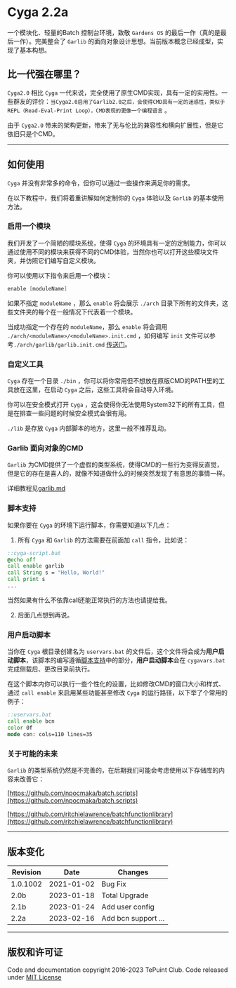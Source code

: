 # Cyga 2.2a

一个模块化、轻量的Batch 控制台环境，致敬 `Gardens OS` 的最后一作（真的是最后一作）。完美整合了 `Garlib` 的面向对象设计思想。当前版本概念已经成型，实现了基本构想。

## 比一代强在哪里？

`Cyga2.0` 相比 `Cyga` 一代来说，完全使用了原生CMD实现，具有一定的实用性。一些群友的评价：`当Cyga2.0启用了Garlib2.0之后，会使得CMD具有一定的迷惑性，类似于REPL（Read-Eval-Print Loop），CMD表现的更像一个编程语言` 。

由于 `Cyga2.0` 带来的架构更新，带来了无与伦比的兼容性和横向扩展性，但是它依旧只是个CMD。

-----

## 如何使用

`Cyga` 并没有非常多的命令，但你可以通过一些操作来满足你的需求。

在以下教程中，我们将着重讲解如何定制你的 `Cyga` 体验以及 `Garlib` 的基本使用方法。

### 启用一个模块

我们开发了一个简陋的模块系统，使得 `Cyga` 的环境具有一定的定制能力，你可以通过使用不同的模块来获得不同的CMD体验，当然你也可以打开这些模块文件夹，并仿照它们编写自定义模块。

你可以使用以下指令来启用一个模块：

```s
enable [moduleName]
```

如果不指定 `moduleName` ，那么 `enable` 将会展示 `./arch` 目录下所有的文件夹，这些文件夹的每个在一般情况下代表着一个模块。

当成功指定一个存在的 `moduleName`，那么 `enable` 将会调用 `./arch/<moduleName>/<moduleName>.init.cmd` ，如何编写 `init` 文件可以参考`./arch/garlib/garlib.init.cmd` [传送门](https://github.com/AyalaKaguya/Cyga/blob/main/arch/garlib/garlib.init.cmd)。

### 自定义工具

`Cyga` 存在一个目录 `./bin` ，你可以将你常用但不想放在原版CMD的PATH里的工具放在这里，在启动 `Cyga` 之后，这些工具将会自动导入环境。

你可以在安全模式打开 `Cyga` ，这会使得你无法使用System32下的所有工具，但是在排查一些问题的时候安全模式会很有用。

`./lib` 是存放 `Cyga` 内部脚本的地方，这里一般不推荐乱动。

### Garlib 面向对象的CMD

`Garlib` 为CMD提供了一个虚假的类型系统，使得CMD的一些行为变得反直觉，但是它的存在是喜人的，就像不知道做什么的时候突然发现了有意思的事情一样。

详细教程见[garlib.md](garlib.md)

### 脚本支持

如果你要在 `Cyga` 的环境下运行脚本，你需要知道以下几点：

1. 所有 `Cyga` 和 `Garlib` 的方法需要在前面加 `call` 指令，比如说：

```bat
::cyga-script.bat
@echo off
call enable garlib
call String s = "Hello, World!"
call print s
...
```

当然如果有什么不依靠call还能正常执行的方法也请提给我。

2. 后面几点想到再说。

### 用户启动脚本

当你在 `Cyga` 根目录创建名为 `uservars.bat` 的文件后，这个文件将会成为**用户启动脚本**，该脚本的编写遵循[脚本支持](#脚本支持)中的部分，**用户启动脚本**会在 `cygavars.bat` 完成侧载后、更改目录前执行。

在这个脚本内你可以执行一些个性化的设置，比如修改CMD的窗口大小和样式、通过 `call enable` 来启用某些功能甚至修改 `Cyga` 的运行路径，以下举了个常用的例子：

```bat
::uservars.bat
call enable bcn
color 0f
mode con: cols=110 lines=35
```

### 关于可能的未来

`Garlib` 的类型系统仍然是不完善的，在后期我们可能会考虑使用以下存储库的内容来改善它：

[https://github.com/npocmaka/batch.scripts](https://github.com/npocmaka/batch.scripts)

[https://github.com/ritchielawrence/batchfunctionlibrary](https://github.com/ritchielawrence/batchfunctionlibrary)

-----

## 版本变化

Revision | Date | Changes
---|---|---
1.0.1002 | 2021-01-02 | Bug Fix
2.0b | 2023-01-18 | Total Upgrade
2.1b | 2023-01-24 | Add user config
2.2a | 2023-02-16 | Add bcn support ...

-----

## 版权和许可证

Code and documentation copyright 2016-2023 TePuint Club. Code released under [MIT License](https://github.com/AyalaKaguya/Cyga/blob/main/LICENSE)
